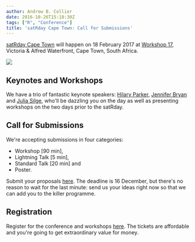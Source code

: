```yaml
---
author: Andrew B. Collier
date: 2016-10-26T15:18:30Z
tags: ["R", "Conference"]
title: 'satRday Cape Town: Call for Submissions'
---
```


[satRday Cape Town](http://satrdays.org/capetown2017/) will happen on 18 February 2017 at [Workshop 17](http://open.co.za/workshop17.html), Victoria & Alfred Waterfront, Cape Town, South Africa.

<!--more-->

<img src="/img/2016/10/satRday-Cape-Town-banner.png" >

## Keynotes and Workshops

We have a trio of fantastic keynote speakers: [Hilary Parker](https://twitter.com/hspter), [Jennifer Bryan](https://twitter.com/JennyBryan) and [Julia Silge](https://twitter.com/juliasilge), who'll be dazzling you on the day as well as presenting workshops on the two days prior to the satRday.

## Call for Submissions

We're accepting submissions in four categories:

* Workshop [90 min], 
* Lightning Talk [5 min], 
* Standard Talk [20 min] and 
* Poster.

Submit your proposals [here](https://datawookie.typeform.com/to/AvZ3NK). The deadline is 16 December, but there's no reason to wait for the last minute: send us your ideas right now so that we can add you to the killer programme.

## Registration

Register for the conference and workshops [here](https://www.quicket.co.za/events/22932-satrday-cape-town/). The tickets are affordable and you're going to get extraordinary value for money.

